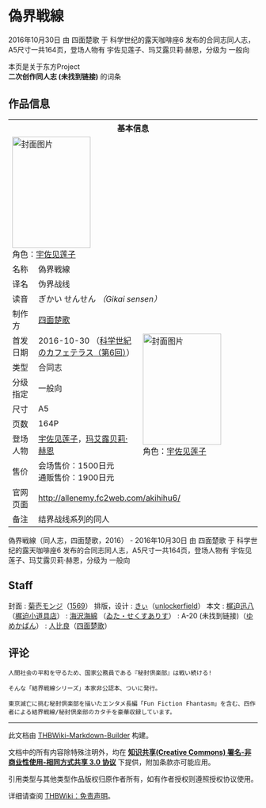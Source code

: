 # 偽界戦線

<!-- source html: G:\repos\THBWiki-Markdown-Builder\THBWikiMarkdown\Temp\main\1\12\ns0%3A%E5%81%BD%E7%95%8C%E6%88%A6%E7%B7%9A.html -->

2016年10月30日 由 四面楚歌 于 科学世纪的露天咖啡座6 发布的合同志同人志，A5尺寸一共164页，登场人物有 宇佐见莲子、玛艾露贝莉·赫恩，分级为 一般向

本页是关于东方Project  
 **二次创作同人志 (未找到链接)** 的词条
## 作品信息

<table><tbody><tr><th colspan="3">基本信息</th></tr><tr><td class="cover-artwork-mobile" colspan="2"><a href="./文件-偽界戦線封面.jpg.md" class="image" title="封面图片"><img alt="封面图片" src="https://upload.thwiki.cc/thumb/7/78/%E5%81%BD%E7%95%8C%E6%88%A6%E7%B7%9A%E5%B0%81%E9%9D%A2.jpg/158px-%E5%81%BD%E7%95%8C%E6%88%A6%E7%B7%9A%E5%B0%81%E9%9D%A2.jpg" decoding="async" loading="lazy" width="158" height="224" srcset="https://upload.thwiki.cc/thumb/7/78/%E5%81%BD%E7%95%8C%E6%88%A6%E7%B7%9A%E5%B0%81%E9%9D%A2.jpg/237px-%E5%81%BD%E7%95%8C%E6%88%A6%E7%B7%9A%E5%B0%81%E9%9D%A2.jpg 1.5x, https://upload.thwiki.cc/thumb/7/78/%E5%81%BD%E7%95%8C%E6%88%A6%E7%B7%9A%E5%B0%81%E9%9D%A2.jpg/316px-%E5%81%BD%E7%95%8C%E6%88%A6%E7%B7%9A%E5%B0%81%E9%9D%A2.jpg 2x" data-file-width="408" data-file-height="579"></a><div class="cover-char">角色：<a href="./宇佐见莲子.md" title="宇佐见莲子">宇佐见莲子</a></div></td>
</tr><tr><td class="label">名称</td><td colspan="2"> 偽界戦線 </td></tr><tr><td class="label">译名</td><td colspan="2"> 伪界战线 </td></tr><tr><td class="label">读音</td><td colspan="2"> ぎかい せんせん <i>（Gikai sensen）</i> </td></tr><tr><td class="label">制作方</td><td><a href="./四面楚歌.md" title="四面楚歌">四面楚歌</a></td><td class="cover-artwork" rowspan="8" style="min-width:224px;"><a href="./文件-偽界戦線封面.jpg.md" class="image" title="封面图片"><img alt="封面图片" src="https://upload.thwiki.cc/thumb/7/78/%E5%81%BD%E7%95%8C%E6%88%A6%E7%B7%9A%E5%B0%81%E9%9D%A2.jpg/158px-%E5%81%BD%E7%95%8C%E6%88%A6%E7%B7%9A%E5%B0%81%E9%9D%A2.jpg" decoding="async" loading="lazy" width="158" height="224" srcset="https://upload.thwiki.cc/thumb/7/78/%E5%81%BD%E7%95%8C%E6%88%A6%E7%B7%9A%E5%B0%81%E9%9D%A2.jpg/237px-%E5%81%BD%E7%95%8C%E6%88%A6%E7%B7%9A%E5%B0%81%E9%9D%A2.jpg 1.5x, https://upload.thwiki.cc/thumb/7/78/%E5%81%BD%E7%95%8C%E6%88%A6%E7%B7%9A%E5%B0%81%E9%9D%A2.jpg/316px-%E5%81%BD%E7%95%8C%E6%88%A6%E7%B7%9A%E5%B0%81%E9%9D%A2.jpg 2x" data-file-width="408" data-file-height="579"></a><div class="cover-char">角色：<a href="./宇佐见莲子.md" title="宇佐见莲子">宇佐见莲子</a></div></td>
</tr><tr><td class="label">首发日期</td><td>2016-10-30&#160;（<a href="/展会作品列表?e=%E7%A7%91%E5%AD%A6%E4%B8%96%E7%BA%AA%E7%9A%84%E9%9C%B2%E5%A4%A9%E5%92%96%E5%95%A1%E5%BA%A7%236">科学世紀のカフェテラス（第6回）</a>）</td></tr><tr><td class="label">类型</td><td>合同志</td></tr><tr><td class="label">分级指定</td><td>一般向</td></tr><tr><td class="label">尺寸</td><td>A5</td></tr><tr><td class="label">页数</td><td>164P</td></tr><tr><td class="label">登场人物</td><td><a href="./宇佐见莲子.md" title="宇佐见莲子">宇佐见莲子</a>，<a href="./玛艾露贝莉·赫恩.md" title="玛艾露贝莉·赫恩">玛艾露贝莉·赫恩</a></td></tr><tr><td class="label">售价</td><td>会场售价：1500日元<br>通贩售价：1900日元</td></tr>
<tr><td class="label">官网页面</td><td colspan="2"><a rel="nofollow" class="external free" href="http://allenemy.fc2web.com/akihihu6/">http://allenemy.fc2web.com/akihihu6/</a></td></tr><tr><td class="label">备注</td><td colspan="2">结界战线系列的同人</td></tr></tbody></table>

偽界戦線（同人志，四面楚歌，2016） - 2016年10月30日 由 四面楚歌 于 科学世纪的露天咖啡座6 发布的合同志同人志，A5尺寸一共164页，登场人物有 宇佐见莲子、玛艾露贝莉·赫恩，分级为 一般向
## Staff
封面
: [菊壱モンジ](./菊壱モンジ.md)（[1569](./1569.md)）
排版，设计
: [きぃ](./KI.md)（[unlockerfield](./unlockerfield.md)）
本文
: [梶迫迅八](./梶迫迅八.md)（[梶迫小道具店](./梶迫小道具店.md)）
: [海沢海綿](./海沢海綿.md) （[ゐた・せくすありす](./ゐた・せくすありす.md)）
: A-20 (未找到链接)（[ゆめかばん](./ゆめかばん.md)）
: [人比良](./人比良.md)（[四面楚歌](./四面楚歌.md)）

## 评论
```
人間社会の平和を守るため、国家公務員である『秘封倶楽部』は戦い続ける!  

そんな「結界戦線シリーズ」本家非公認本、ついに発行。  

東京滅亡に挑む秘封倶楽部を描いたエンタメ長編「Fun Fiction Fhantasm」を含む、四作者による結界戦線/秘封倶楽部のカタチを豪華収録しています。 
```

  
  

  





---

此文档由 [THBWiki-Markdown-Builder](https://github.com/Delsin-Yu/THBWiki-Markdown-Builder) 构建。

文档中的所有内容除特殊注明外，均在 [**知识共享(Creative Commons) 署名-非商业性使用-相同方式共享 3.0 协议**](https://creativecommons.org/licenses/by-sa/3.0/deed.zh-hans) 下提供，附加条款亦可能应用。

引用类型与其他类型作品版权归原作者所有，如有作者授权则遵照授权协议使用。

详细请查阅 [THBWiki：免责声明](https://thbwiki.cc/THBWiki:%E5%85%8D%E8%B4%A3%E5%A3%B0%E6%98%8E)。

